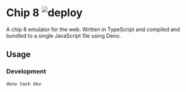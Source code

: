 # Chip 8 ![deploy](https://github.com/justinawrey/chip8/actions/workflows/deno-deploy.yml/badge.svg)

A chip 8 emulator for the web. Written in TypeScript and compiled and bundled to
a single JavaScript file using Deno.

## Usage

### Development

```bash
deno task dev
```
